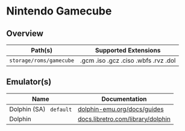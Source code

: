 # Nintendo Gamecube

## Overview

| Path(s) | Supported Extensions |
| --- | --- |
| `storage/roms/gamecube` | .gcm .iso .gcz .ciso .wbfs .rvz .dol |

## Emulator(s)

| Name | Documentation |
| --- | --- |
| Dolphin (SA) &nbsp; `default` | [dolphin-emu.org/docs/guides](https://dolphin-emu.org/docs/guides/) |
| Dolphin | [docs.libretro.com/library/dolphin](https://docs.libretro.com/library/dolphin/) |
